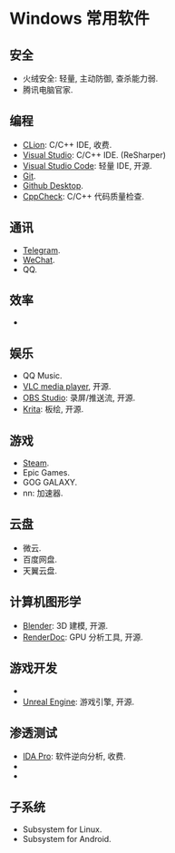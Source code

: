 # Windows 常用软件

## 安全

- 火绒安全: 轻量, 主动防御, 查杀能力弱.
- 腾讯电脑官家.

## 编程

- [CLion]: C/C++ IDE, 收费.
- [Visual Studio]: C/C++ IDE. (ReSharper)
- [Visual Studio Code]: 轻量 IDE, 开源.
- [Git].
- [Github Desktop].
- [CppCheck]: C/C++ 代码质量检查.

## 通讯

- [Telegram].
- [WeChat].
- QQ.

## 效率

- [Everything]: 快速的硬盘文件搜索.

## 娱乐

- QQ Music.
- [VLC media player], 开源.
- [OBS Studio]: 录屏/推送流, 开源.
- [Krita]: 板绘, 开源.

## 游戏

- [Steam].
- Epic Games.
- GOG GALAXY.
- nn: 加速器.

## 云盘

- 微云.
- 百度网盘.
- 天翼云盘.

## 计算机图形学

- [Blender]: 3D 建模, 开源.
- [RenderDoc]: GPU 分析工具, 开源.

## 游戏开发

- [Unity]: 游戏引擎.
- [Unreal Engine]: 游戏引擎, 开源.

## 渗透测试

- [IDA Pro]: 软件逆向分析, 收费.
- [VMware]: 虚拟机.
- [Maltego]: 信息收集.

## 子系统

- Subsystem for Linux.
- Subsystem for Android.

[CLion]:              https://www.jetbrains.com/clion/
[Visual Studio]:      https://www.visualstudio.com/
[Visual Studio Code]: https://code.visualstudio.com/
[Git]:                https://git-scm.com/
[Github Desktop]:     https://desktop.github.com/
[CppCheck]:           https://cppcheck.sourceforge.io/
[Telegram]:           https://web.telegram.org/
[WeChat]:             https://www.wechat.com/
[Everything]:         https://www.voidtools.com/
[VLC media player]:   https://www.videolan.org/
[OBS Studio]:         https://obsproject.com/
[Krita]:              https://krita.org/
[Steam]:              https://store.steampowered.com/
[Blender]:            https://www.blender.org/
[RenderDoc]:          https://renderdoc.org/
[Unity]:              https://unity.com/
[Unreal Engine]:      https://www.unrealengine.com/
[IDA Pro]:            https://hex-rays.com/ida-pro/
[VMware]:             https://www.vmware.com/
[Maltego]:            https://www.maltego.com/
